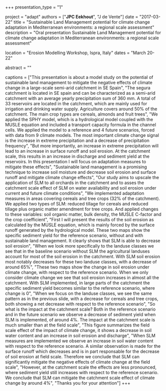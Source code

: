 +++
presentation_type = "1"

project = "adapt"
authors = ["**JPC Eekhout**", "J de Vente"]
date = "2017-03-22"
title = "Sustainable Land Management potential for climate change adaptation in Mediterranean environments: a regional scale assessment"
description = "Oral presentation Sustainable Land Management potential for climate change adaptation in Mediterranean environments: a regional scale assessment"

location = "Erosion Modelling Workshop, Ispra, Italy"
dates = "March 20-22"

abstract = ""

captions = ["This presentation is about a model study on the potential of sustainable land management to mitigate the negative effects of climate change in a large-scale semi-arid catchment in SE Spain", 
"The segura catchment is located in SE spain and can be characterized as a semi-arid catchment with an average yearly precipitation sum of 360 mm. A total of 33 reservoirs are located in the catchment, which are mainly used for irrigation and drinking water supply. Agriculture covers around 50% of the catchment. The main crop types are cereals, almonds and fruit trees", 
"We applied the SPHY model, which is a hydrological model coupled with the MUSLE equation and included a transport capacity formula in the channel cells. We applied the model to a reference and 4 future scenarios, forced with data from 9 climate models. The most important climate change signal is the increase in extreme precipitation and a decrease of precipitation frequency", 
"But more importantly, an increase in extreme precipitation will lead to an increase in surface runoff and soil erosion. At the catchment scale, this results in an increase in discharge and sediment yield at the reservoirs. In this presentation I will focus on adaptation measures to mitigate these effects", 
"Sustainable land management is a promising technique to increase soil moisture and decrease soil erosion and surface runoff and mitigate climate change effects", 
"Our study aims to upscale the application of SLM to all orchards in the catchment and to asses the catchment scale effect of SLM on water availability and soil erosion under current and future climate conditions", 
"We implemented adaptation measures in areas covering cereals and tree crops (32% of the catchment). We applied two types of SLM: reduced tillage for cereals and reduced tillage plus organic matter amendment for tree crops. And applied changes to these variables: soil organic matter, bulk density, the MUSLE C-factor and the crop coefficient", 
"First I will present the results of the soil erosion as calculated by the MUSLE equation, which is mainly forced by the surface runoff generated by the hydrological model. These two maps show the specific sediment yield for the reference scenario, without and with sustainable land management. It clearly shows that SLM is able to decrease soil erosion", 
"When we look more specifically to the landuse classes we see that in the baseline scenario without SLM the agricultural landuses account for most of the soil erosion in the catchment. With SLM soil erosion most notably decreases for these two landuse classes, with a decrease of around 65%", 
"These two maps show the change in soil erosion under climate change, with respect to the reference scenario. When we only consider climate change we see that soil erosion increases in almost all the catchment. With SLM implemented, in large parts of the catchment the specific sediment yield becomes similar to the reference scenario, where change is 0", 
"When we focus on the landuse classes, we see the same pattern as in the previous slide, with a decrease for cereals and tree crops, both showing a net decrease with respect to the reference scenario", 
"So what is the impact at the catchment scale? Both in the reference scenario and in the future scenario we observe a decrease of sediment yield when SLM is implemented, of around 4%. The impact at the catchment scale is much smaller than at the field scale", 
"This figure summarizes the field scale effect of the impact of climate change, it shows a decrease in soil water content and an increase in soil erosion and discharge", 
"When SLM measures are implemented we observe an increase in soil water content with respect to the reference scenario. A similar observation is made for the surface runoff which decreases and is in part responsable for the decrease of soil erosion at field scale. Therefore we conclude that SLM can significantly mitigate the negative effects of climate change at the field scale", 
"However, at the catchment scale the effects are less pronounced, where sediment yield still increases with respect to the reference scenario. We conclude that SLM can mitigate the catchment scale effect of climate change by around 4%", 
"Thanks you for your attention"]
+++